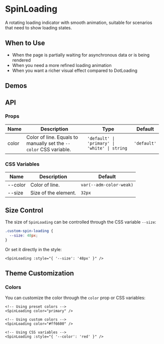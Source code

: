 # SpinLoading

A rotating loading indicator with smooth animation, suitable for scenarios that need to show loading states.

## When to Use

- When the page is partially waiting for asynchronous data or is being rendered
- When you need a more refined loading animation
- When you want a richer visual effect compared to DotLoading

## Demos

<code src="./spin-loading/demos/demo1.vue"></code>

## API

### Props

| Name | Description | Type | Default |
| --- | --- | --- | --- |
| color | Color of line. Equals to manually set the `--color` CSS variable. | `'default' \| 'primary' \| 'white' \| string` | `'default'` |

### CSS Variables

| Name | Description | Default |
| --- | --- | --- |
| --color | Color of line. | `var(--adm-color-weak)` |
| --size | Size of the element. | `32px` |

## Size Control

The size of `SpinLoading` can be controlled through the CSS variable `--size`:

```css
.custom-spin-loading {
  --size: 48px;
}
```

Or set it directly in the style:

```vue
<SpinLoading :style="{ '--size': '48px' }" />
```

## Theme Customization

### Colors

You can customize the color through the `color` prop or CSS variables:

```vue
<!-- Using preset colors -->
<SpinLoading color="primary" />

<!-- Using custom colors -->
<SpinLoading color="#ff6600" />

<!-- Using CSS variables -->
<SpinLoading :style="{ '--color': 'red' }" />
```
